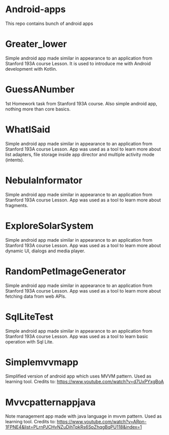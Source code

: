 # Android-apps
This repo contains bunch of android apps

# Greater_lower
Simple android app made similar in appearance to an application from Stanford 193A course Lesson.
It is used to introduce me with Android development with Kotlin.

# GuessANumber
1st Homework task from Stanford 193A course. 
Also simple android app, nothing more than core basics.

# WhatISaid
Simple android app made similar in appearance to an application from Stanford 193A course Lesson.
App was used as a tool to learn more about list adapters, file storage inside app director and multiple activity mode (intents). 

# NebulaInformator
Simple android app made similar in appearance to an application from Stanford 193A course Lesson.
App was used as a tool to learn more about fragments.

# ExploreSolarSystem
Simple android app made similar in appearance to an application from Stanford 193A course Lesson.
App was used as a tool to learn more about dynamic UI, dialogs and media player.

# RandomPetImageGenerator
Simple android app made similar in appearance to an application from Stanford 193A course Lesson.
App was used as a tool to learn more about fetching data from web APIs.

# SqlLiteTest
Simple android app made similar in appearance to an application from Stanford 193A course Lesson.
App was used as a tool to learn basic operation with Sql Lite.

# Simplemvvmapp
Simplified version of android app which uses MVVM pattern. Used as learning tool.
Credits to: https://www.youtube.com/watch?v=d7UxPYxgBoA

# Mvvcpatternappjava
Note management app made with java language in mvvm pattern. Used as learning tool.
Credits to: https://www.youtube.com/watch?v=ARpn-1FPNE4&list=PLrnPJCHvNZuDihTpkRs6SpZhqgBqPU118&index=1


